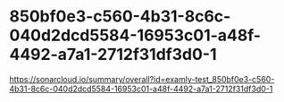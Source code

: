 # 850bf0e3-c560-4b31-8c6c-040d2dcd5584-16953c01-a48f-4492-a7a1-2712f31df3d0-1
https://sonarcloud.io/summary/overall?id=examly-test_850bf0e3-c560-4b31-8c6c-040d2dcd5584-16953c01-a48f-4492-a7a1-2712f31df3d0-1
